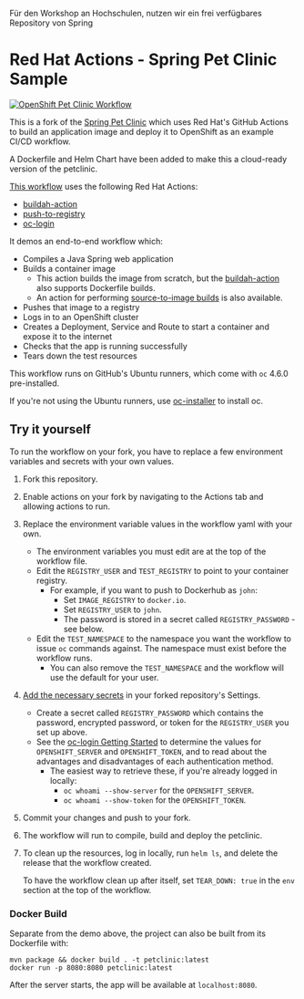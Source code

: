 Für den Workshop an Hochschulen, nutzen wir ein frei verfügbares Repository von Spring

# Red Hat Actions - Spring Pet Clinic Sample

[![OpenShift Pet Clinic Workflow](https://github.com/redhat-actions/spring-petclinic/workflows/OpenShift%20Pet%20Clinic%20Workflow/badge.svg)](https://github.com/redhat-actions/spring-petclinic/actions)
 
This is a fork of the [Spring Pet Clinic](https://github.com/spring-projects/spring-petclinic) which uses Red Hat's GitHub Actions to build an application image and deploy it to OpenShift as an example CI/CD workflow.

A Dockerfile and Helm Chart have been added to make this a cloud-ready version of the petclinic.
   
[This workflow](./.github/workflows/petclinic-sample.yml) uses the following Red Hat Actions:

- [buildah-action](https://github.com/redhat-actions/buildah-action)
- [push-to-registry](https://github.com/redhat-actions/push-to-registry)
- [oc-login](https://github.com/redhat-actions/oc-login)

It demos an end-to-end workflow which:
- Compiles a Java Spring web application
- Builds a container image
    - This action builds the image from scratch, but the [buildah-action](https://github.com/redhat-actions/buildah-action) also supports Dockerfile builds.
    - An action for performing [source-to-image builds](https://github.com/redhat-actions/s2i-build) is also available.
- Pushes that image to a registry
- Logs in to an OpenShift cluster
- Creates a Deployment, Service and Route to start a container and expose it to the internet
- Checks that the app is running successfully
- Tears down the test resources

This workflow runs on GitHub's Ubuntu runners, which come with `oc` 4.6.0 pre-installed.

If you're not using the Ubuntu runners, use [oc-installer](https://github.com/redhat-actions/oc-installer) to install oc.

## Try it yourself

To run the workflow on your fork, you have to replace a few environment variables and secrets with your own values.

1. Fork this repository.
2. Enable actions on your fork by navigating to the Actions tab and allowing actions to run.
3. Replace the environment variable values in the workflow yaml with your own.
    - The environment variables you must edit are at the top of the workflow file.
    - Edit the `REGISTRY_USER` and `TEST_REGISTRY` to point to your container registry.
        - For example, if you want to push to Dockerhub as `john`:
            - Set `IMAGE_REGISTRY` to `docker.io`.
            - Set `REGISTRY_USER` to `john`.
            - The password is stored in a secret called `REGISTRY_PASSWORD` - see below.
    - Edit the `TEST_NAMESPACE` to the namespace you want the workflow to issue `oc` commands against. The namespace must exist before the workflow runs.
        - You can also remove the `TEST_NAMESPACE` and the workflow will use the default for your user.
4. [Add the necessary secrets](https://docs.github.com/en/free-pro-team@latest/actions/reference/encrypted-secrets#creating-encrypted-secrets-for-a-repository) in your forked repository's Settings.
    - Create a secret called `REGISTRY_PASSWORD` which contains the password, encrypted password, or token for the `REGISTRY_USER` you set up above.
    - See the [oc-login Getting Started](https://github.com/redhat-actions/oc-login#getting-started-with-the-action-or-see-example) to determine the values for `OPENSHIFT_SERVER` and `OPENSHIFT_TOKEN`, and to read about the advantages and disadvantages of each authentication method.
        - The easiest way to retrieve these, if you're already logged in locally:
            - `oc whoami --show-server` for the `OPENSHIFT_SERVER`.
            - `oc whoami --show-token` for the `OPENSHIFT_TOKEN`.
5. Commit your changes and push to your fork.
6. The workflow will run to compile, build and deploy the petclinic.
7. To clean up the resources, log in locally, run `helm ls`, and delete the release that the workflow created.

    To have the workflow clean up after itself, set `TEAR_DOWN: true` in the `env` section at the top of the workflow.


### Docker Build

Separate from the demo above, the project can also be built from its Dockerfile with:
```
mvn package && docker build . -t petclinic:latest
docker run -p 8080:8080 petclinic:latest
```

After the server starts, the app will be available at `localhost:8080`.
 
